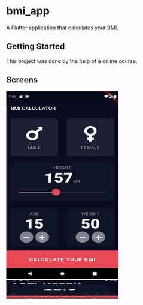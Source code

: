 # bmi_app

A Flutter application that calculates your BMI.

## Getting Started

This project was done by the help of a online course.

## Screens
<img src= "screenshots/bmiss1.png" width = "300" height ="500">                           <img src= "screenshots/bmiss2.png" width = "300" height ="50">
